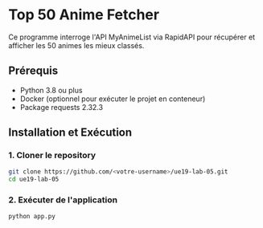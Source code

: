 # Top 50 Anime Fetcher

Ce programme interroge l'API MyAnimeList via RapidAPI pour récupérer et afficher les 50 animes les mieux classés.

## Prérequis

- Python 3.8 ou plus
- Docker (optionnel pour exécuter le projet en conteneur)
- Package requests 2.32.3

## Installation et Exécution

### 1. Cloner le repository
```bash
git clone https://github.com/<votre-username>/ue19-lab-05.git
cd ue19-lab-05
```

### 2. Exécuter de l'application
```bash
python app.py
